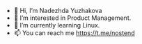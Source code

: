 - 👋 Hi, I’m Nadezhda Yuzhakova
- 👀 I’m interested in Product Management.
- 🌱 I’m currently learning Linux.
- 📫 You can reach me https://t.me/nostend

<!---
nyzhakova/nyzhakova is a ✨ special ✨ repository because its `README.md` (this file) appears on your GitHub profile.
You can click the Preview link to take a look at your changes.
--->
